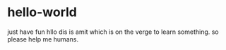 # hello-world
just have fun
hllo dis is amit which is on the verge to learn something.
so please help me humans.
